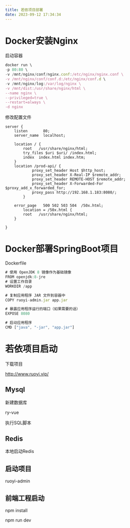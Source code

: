 ```yaml
---
title: 若依项目部署
date: 2023-09-12 17:34:34
---
```


# Docker安装Nginx

启动容器

```js
docker run \
-p 80:80 \
-v /mnt/nginx/conf/nginx.conf:/etc/nginx/nginx.conf \
-v /mnt/nginx/conf/conf.d:/etc/nginx/conf.d \
-v /mnt/nginx/log:/var/log/nginx \
-v /mnt/dist:/usr/share/nginx/html \
--name nginx \
--privileged=true \
--restart=always \
-d nginx
```

修改配置文件

```shell
server {
    listen       80;
    server_name  localhost;

    location / {
        root   /usr/share/nginx/html;
        try_files $uri $uri/ /index.html;
        index  index.html index.htm;
    }
    location /prod-api/ {
			proxy_set_header Host $http_host;
			proxy_set_header X-Real-IP $remote_addr;
			proxy_set_header REMOTE-HOST $remote_addr;
			proxy_set_header X-Forwarded-For $proxy_add_x_forwarded_for;
			proxy_pass http://192.168.1.183:8080/;
		}

	error_page   500 502 503 504  /50x.html;
        location = /50x.html {
        root   /usr/share/nginx/html;
    }

}
```

# Docker部署SpringBoot项目

Dockerfile

```js
# 使用 OpenJDK 8 镜像作为基础镜像
FROM openjdk:8-jre
# 设置工作目录
WORKDIR /app

# 复制应用程序 JAR 文件到容器中
COPY ruoyi-admin.jar app.jar

# 暴露应用程序运行的端口（如果需要的话）
EXPOSE 8080

# 启动应用程序
CMD ["java", "-jar", "app.jar"]
```

# 若依项目启动

下载项目

http://www.ruoyi.vip/

## Mysql

新建数据库

ry-vue

执行SQL脚本

## Redis

本地启动Redis

## 启动项目

ruoyi-admin

## 前端工程启动

npm install

npm run dev
